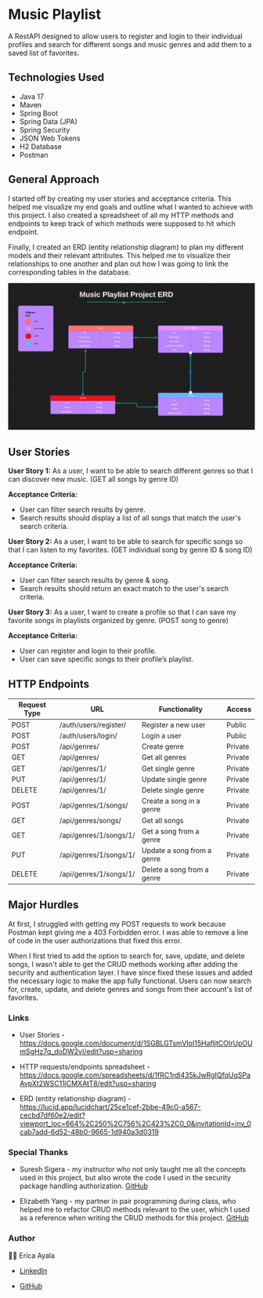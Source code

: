 # Music Playlist

A RestAPI designed to allow users to register and login to their individual profiles and search for different songs and music genres and add them to a saved list of favorites.

## Technologies Used

* Java 17
* Maven
* Spring Boot
* Spring Data (JPA)
* Spring Security
* JSON Web Tokens
* H2 Database
* Postman



## General Approach

I started off by creating my user stories and acceptance criteria. This helped me visualize my end goals and outline what I wanted to achieve with this project. I also created a spreadsheet of all my HTTP methods and endpoints to keep track of which methods were supposed to hit which endpoint.

Finally, I created an ERD (entity relationship diagram) to plan my different models and their relevant attributes. This helped me to visualize their relationships to one another and plan out how I was going to link the corresponding tables in the database.


<img src="./images/PlaylistERD.png" alt="ERD">



## User Stories 

<b>User Story 1:</b>
As a user, I want to be able to search different genres so that I can discover new music. (GET all songs by genre ID)

<b>Acceptance Criteria:</b>
* User can filter search results by genre.
* Search results should display a list of all songs that match the user's search criteria.


<b>User Story 2:</b>
As a user, I want to be able to search for specific songs so that I can listen to my favorites. (GET individual song by genre ID & song ID)

<b>Acceptance Criteria:</b>
* User can filter search results by genre & song.
* Search results should return an exact match to the user's search criteria.


<b>User Story 3:</b>
As a user, I want to create a profile so that I can save my favorite songs in playlists organized by genre. (POST song to genre)

<b>Acceptance Criteria:</b> 
* User can register and login to their profile.
* User can save specific songs to their profile’s playlist.



## HTTP Endpoints

| Request Type | URL                    | Functionality              | Access  | 
|--------------|------------------------|----------------------------|---------|
| POST         | /auth/users/register/  | Register a new user        | Public  |
| POST         | /auth/users/login/     | Login a user               | Public  |
| POST         | /api/genres/           | Create genre               | Private |
| GET          | /api/genres/           | Get all genres             | Private |
| GET          | /api/genres/1/         | Get single  genre          | Private |
| PUT          | /api/genres/1/         | Update single genre        | Private |
| DELETE       | /api/genres/1/         | Delete single genre        | Private |
| POST         | /api/genres/1/songs/   | Create a song in a genre   | Private |
| GET          | /api/genres/songs/     | Get all songs              | Private |
| GET          | /api/genres/1/songs/1/ | Get a song from a genre    | Private |
| PUT          | /api/genres/1/songs/1/ | Update a song from a genre | Private |
| DELETE       | /api/genres/1/songs/1/ | Delete a song from a genre | Private |



## Major Hurdles

At first, I struggled with getting my POST requests to work because Postman kept giving me a 403 Forbidden error. I was able to remove a line of code in the user authorizations that fixed this error.

When I first  tried to add the option to search for, save, update, and delete songs, I wasn't able to get the CRUD methods working after adding the security and authentication layer. I have since fixed these issues and added the necessary logic to make the app fully functional. Users can now search for, create, update, and delete genres and songs from their account's list of favorites. 



### Links
* User Stories - https://docs.google.com/document/d/1SGBLGTsmVIoI15HafljtCOIrUpOUmSgHz7q_doDW2vI/edit?usp=sharing

* HTTP requests/endpoints spreadsheet - https://docs.google.com/spreadsheets/d/1fRC1rdl435kJwRgIQfqUqSPaAvpXt2WSC11jCMXAtT8/edit?usp=sharing

* ERD (entity relationship diagram) - https://lucid.app/lucidchart/25ce1cef-2bbe-49c0-a567-cecbd7df60e2/edit?viewport_loc=664%2C250%2C756%2C423%2C0_0&invitationId=inv_0cab7add-6d52-48b0-9665-1d940a3d0319



### Special Thanks

* Suresh Sigera - my instructor who not only taught me all the concepts used in this project, but also wrote the code I used in the security package handling authorization. [GitHub](https://github.com/sureshmelvinsigera)

* Elizabeth Yang - my partner in pair programming during class, who helped me to refactor CRUD methods relevant to the user, which I used as a reference when writing the CRUD methods for this project. [GitHub](https://github.com/lizabawa) 


### Author

:woman_technologist: Erica Ayala

* [LinkedIn](https://www.linkedin.com/in/ayalavirtual)

* [GitHub](https://www.github.com/AyalaVirtual) 



